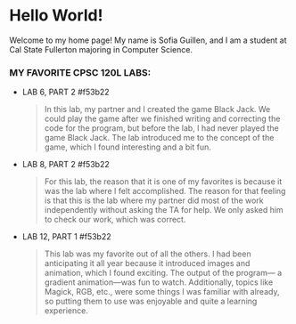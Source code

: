 # Hello World!

Welcome to my home page! My name is Sofia Guillen, and I am a student at Cal State Fullerton majoring in Computer Science.

### MY FAVORITE CPSC 120L LABS:

* LAB 6, PART 2 #f53b22

  > In this lab, my partner and I created the game Black Jack. We could play the game after we finished writing and correcting the code for the program, but before the lab, I had never played the game Black Jack. The lab introduced me to the concept of the game, which I found interesting and a bit fun.

* LAB 8, PART 2 #f53b22

  > For this lab, the reason that it is one of my favorites is because it was the lab where I felt accomplished. The reason for that feeling is that this is the lab where my partner did most of the work independently without asking the TA for help. We only asked him to check our work, which was correct. 

* LAB 12, PART 1 #f53b22

  > This lab was my favorite out of all the others. I had been anticipating it all year because it introduced images and animation, which I found exciting. The output of the program— a gradient animation—was fun to watch. Additionally, topics like Magick, RGB, etc., were some things I was familiar with already, so putting them to use was enjoyable and quite a learning experience.



